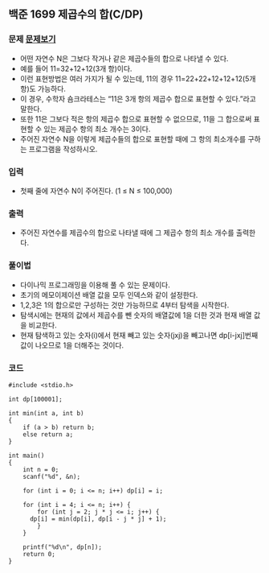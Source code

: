 ## 백준 1699 제곱수의 합(C/DP)

### 문제 [문제보기](https://www.acmicpc.net/problem/1699)
 - 어떤 자연수 N은 그보다 작거나 같은 제곱수들의 합으로 나타낼 수 있다. 
 - 예를 들어 11=32+12+12(3개 항)이다. 
 - 이런 표현방법은 여러 가지가 될 수 있는데, 11의 경우 11=22+22+12+12+12(5개 항)도 가능하다. 
 - 이 경우, 수학자 숌크라테스는 “11은 3개 항의 제곱수 합으로 표현할 수 있다.”라고 말한다. 
 - 또한 11은 그보다 적은 항의 제곱수 합으로 표현할 수 없으므로, 11을 그 합으로써 표현할 수 있는 제곱수 항의 최소 개수는 3이다.
 - 주어진 자연수 N을 이렇게 제곱수들의 합으로 표현할 때에 그 항의 최소개수를 구하는 프로그램을 작성하시오.

### 입력
 - 첫째 줄에 자연수 N이 주어진다. (1 ≤ N ≤ 100,000)

### 출력
 - 주어진 자연수를 제곱수의 합으로 나타낼 때에 그 제곱수 항의 최소 개수를 출력한다.

### 풀이법
 - 다이나믹 프로그래밍을 이용해 풀 수 있는 문제이다.
 - 초기의 메모이제이션 배열 값을 모두 인덱스와 같이 설정한다. 
 - 1,2,3은 1의 합으로만 구성하는 것만 가능하므로 4부터 탐색을 시작한다.
 - 탐색시에는 현재의 값에서 제곱수를 뺀 숫자의 배열값에 1을 더한 것과 현재 배열 값을 비교한다.
 - 현재 탐색하고 있는 숫자(i)에서 현재 빼고 있는 숫자(jxj)을 빼고나면 dp[i-jxj]번째 값이 나오므로 1을 더해주는 것이다.

### 코드
```
#include <stdio.h>

int dp[100001];

int min(int a, int b)
{
	if (a > b) return b;
	else return a;
}

int main()
{
	int n = 0;
	scanf("%d", &n);

	for (int i = 0; i <= n; i++) dp[i] = i;

	for (int i = 4; i <= n; i++) {
		for (int j = 2; j * j <= i; j++) {
      dp[i] = min(dp[i], dp[i - j * j] + 1);
		}
	}

	printf("%d\n", dp[n]);
	return 0;
}
```
